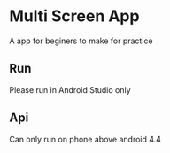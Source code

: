 
# Multi Screen App

A app for beginers to make for practice

## Run

Please run in Android Studio only

  ## Api

Can only run on phone above android 4.4
